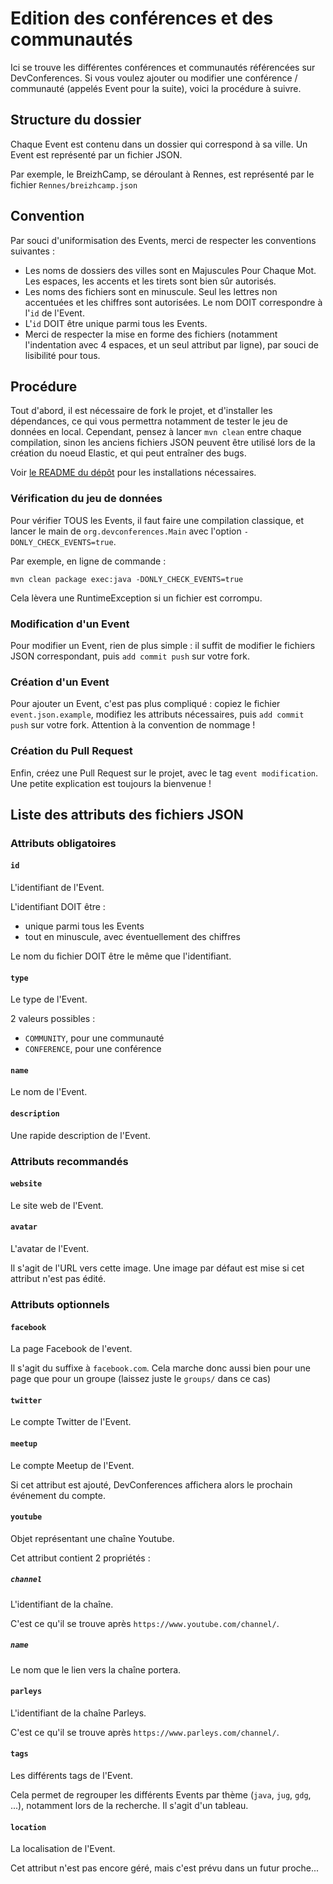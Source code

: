 # Edition des conférences et des communautés

Ici se trouve les différentes conférences et communautés référencées sur DevConferences.
Si vous voulez ajouter ou modifier une conférence / communauté (appelés Event pour la
suite), voici la procédure à suivre.

## Structure du dossier

Chaque Event est contenu dans un dossier qui correspond à sa ville. Un Event est représenté
par un fichier JSON.

Par exemple, le BreizhCamp, se déroulant à Rennes, est représenté par le fichier
`Rennes/breizhcamp.json`

## Convention

Par souci d'uniformisation des Events, merci de respecter les conventions suivantes :

- Les noms de dossiers des villes sont en Majuscules Pour Chaque Mot. Les espaces, les accents
et les tirets sont bien sûr autorisés.
- Les noms des fichiers sont en minuscule. Seul les lettres non accentuées et les chiffres
sont autorisées. Le nom DOIT correspondre à l'`id` de l'Event.
- L'`id` DOIT être unique parmi tous les Events.
- Merci de respecter la mise en forme des fichiers (notamment l'indentation avec 4 espaces,
et un seul attribut par ligne), par souci de lisibilité pour tous.

## Procédure

Tout d'abord, il est nécessaire de fork le projet, et d'installer les dépendances, ce
qui vous permettra notamment de tester le jeu de données en local. Cependant, pensez à
lancer `mvn clean` entre chaque compilation, sinon les anciens fichiers JSON peuvent
être utilisé lors de la création du noeud Elastic, et qui peut entraîner des bugs.

Voir [le README du dépôt](http://www.github.com/devconferences/devconferences-2) pour
les installations nécessaires.

### Vérification du jeu de données

Pour vérifier TOUS les Events, il faut faire une compilation classique, et lancer le
main de `org.devconferences.Main` avec l'option `-DONLY_CHECK_EVENTS=true`.

Par exemple, en ligne de commande :
```
mvn clean package exec:java -DONLY_CHECK_EVENTS=true
```

Cela lèvera une RuntimeException si un fichier est corrompu.

### Modification d'un Event

Pour modifier un Event, rien de plus simple : il suffit de modifier le fichiers JSON
correspondant, puis `add commit push` sur votre fork.

### Création d'un Event

Pour ajouter un Event, c'est pas plus compliqué : copiez le fichier `event.json.example`,
modifiez les attributs nécessaires, puis `add commit push` sur votre fork. Attention à la
convention de nommage !

### Création du Pull Request

Enfin, créez une Pull Request sur le projet, avec le tag `event modification`. Une petite explication
est toujours la bienvenue !

## Liste des attributs des fichiers JSON

### Attributs obligatoires

#### `id`

L'identifiant de l'Event.

L'identifiant DOIT être :

- unique parmi tous les Events
- tout en minuscule, avec éventuellement des chiffres

Le nom du fichier DOIT être le même que l'identifiant.

#### `type`

Le type de l'Event.

2 valeurs possibles :

- `COMMUNITY`, pour une communauté
- `CONFERENCE`, pour une conférence

#### `name`

Le nom de l'Event.

#### `description`

Une rapide description de l'Event.

### Attributs recommandés

#### `website`

Le site web de l'Event.

#### `avatar`

L'avatar de l'Event.

Il s'agit de l'URL vers cette image. Une image par défaut est mise si cet attribut
n'est pas édité.

### Attributs optionnels

#### `facebook`

La page Facebook de l'event.

Il s'agit du suffixe à `facebook.com`. Cela marche donc aussi bien pour une page
que pour un groupe (laissez juste le `groups/` dans ce cas)

#### `twitter`

Le compte Twitter de l'Event.

#### `meetup`

Le compte Meetup de l'Event.

Si cet attribut est ajouté, DevConferences affichera alors le prochain événement
du compte.

#### `youtube`

Objet représentant une chaîne Youtube.

Cet attribut contient 2 propriétés :

##### `channel`

L'identifiant de la chaîne.

C'est ce qu'il se trouve après `https://www.youtube.com/channel/`.

##### `name`

Le nom que le lien vers la chaîne portera.

#### `parleys`

L'identifiant de la chaîne Parleys.

C'est ce qu'il se trouve après `https://www.parleys.com/channel/`.

#### `tags`

Les différents tags de l'Event.

Cela permet de regrouper les différents Events par thème (`java`, `jug`, `gdg`, ...),
notamment lors de la recherche. Il s'agit d'un tableau.

#### `location`

La localisation de l'Event.

Cet attribut n'est pas encore géré, mais c'est prévu dans un futur proche...
